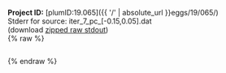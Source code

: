 **Project ID:** [plumID:19.065]({{ '/' | absolute_url }}eggs/19/065/)  
Stderr for source:  iter_7_pc_[-0.15,0.05].dat   
(download [zipped raw stdout](iter_7_pc_[-0.15,0.05].dat.plumed.stdout.txt.zip))  
{% raw %}
<pre>
</pre>
{% endraw %}
